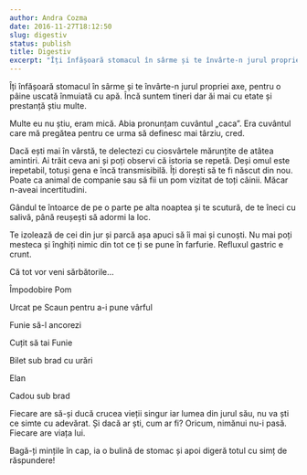 ```yaml
---
author: Andra Cozma
date: 2016-11-27T18:12:50
slug: digestiv
status: publish
title: Digestiv
excerpt: "Îți înfășoară stomacul în sârme și te învârte-n jurul propriei axe, pentru o pâine uscată înmuiată cu apă. Încă suntem  "
---
```

Îți înfășoară stomacul în sârme și te învârte-n jurul propriei axe, pentru o pâine uscată înmuiată cu apă. Încă suntem tineri dar ăi mai cu etate și prestanță știu multe.

Multe eu nu știu, eram mică. Abia pronunțam cuvântul „caca”. Era cuvântul care mă pregătea pentru ce urma să definesc mai târziu, cred.

Dacă ești mai în vârstă, te delectezi cu ciosvârtele mărunțite de atâtea amintiri. Ai trăit ceva ani și poți observi că istoria se repetă. Deși omul este irepetabil, totuși gena e încă transmisibilă. Îți dorești să te fi născut din nou. Poate ca animal de companie sau să fii un pom vizitat de toți câinii. Măcar n-aveai incertitudini.

Gândul te întoarce de pe o parte pe alta noaptea și te scutură, de te îneci cu salivă, până reușești să adormi la loc.

Te izolează de cei din jur și parcă așa apuci să îi mai și cunoști. Nu mai poți mesteca și înghiți nimic din tot ce ți se pune în farfurie. Refluxul gastric e crunt.

Că tot vor veni sărbătorile…

Împodobire Pom

Urcat pe Scaun pentru a-i pune vârful

Funie să-l ancorezi

Cuțit să tai Funie

Bilet sub brad cu urări

Elan

Cadou sub brad

Fiecare are să-și ducă crucea vieții singur iar lumea din jurul său, nu va ști ce simte cu adevărat. Și dacă ar ști, cum ar fi? Oricum, nimănui nu-i pasă. Fiecare are viața lui.

Bagă-ți mințile în cap, ia o bulină de stomac și apoi digeră totul cu simț de răspundere!
    